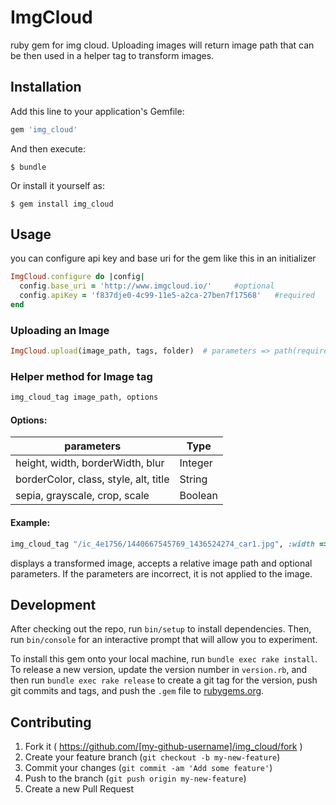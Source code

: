 # ImgCloud

ruby gem for img cloud. Uploading images will return image path that can be then used in a helper tag to transform images.

## Installation

Add this line to your application's Gemfile:

```ruby
gem 'img_cloud'
```

And then execute:

    $ bundle

Or install it yourself as:

    $ gem install img_cloud

## Usage
you can configure api key and base uri for the gem like this in an initializer

```ruby
ImgCloud.configure do |config|
  config.base_uri = 'http://www.imgcloud.io/'     #optional
  config.apiKey = 'f837dje0-4c99-11e5-a2ca-27ben7f17568'   #required
end
```

### Uploading an Image

```ruby
ImgCloud.upload(image_path, tags, folder)  # parameters => path(required), tags (optional, comma separated string) & folder (optional)
```

### Helper method for Image tag

```ruby
img_cloud_tag image_path, options
```

#### Options:

parameters                             | Type
---------------------------------------|------
height, width, borderWidth, blur       | Integer
borderColor, class, style, alt, title  | String
sepia, grayscale, crop, scale          | Boolean


#### Example:

```ruby
img_cloud_tag "/ic_4e1756/1440667545769_1436524274_car1.jpg", :width => 100, :height => 100, :sepia => true, :borderWidth => 5, :borderColor => 'red', :class => 'img_class', :style => "margin:10px"
```
displays a transformed image, accepts a relative image path and optional parameters.
If the parameters are incorrect, it is not applied to the image.

## Development

After checking out the repo, run `bin/setup` to install dependencies. Then, run `bin/console` for an interactive prompt that will allow you to experiment.

To install this gem onto your local machine, run `bundle exec rake install`. To release a new version, update the version number in `version.rb`, and then run `bundle exec rake release` to create a git tag for the version, push git commits and tags, and push the `.gem` file to [rubygems.org](https://rubygems.org).

## Contributing

1. Fork it ( https://github.com/[my-github-username]/img_cloud/fork )
2. Create your feature branch (`git checkout -b my-new-feature`)
3. Commit your changes (`git commit -am 'Add some feature'`)
4. Push to the branch (`git push origin my-new-feature`)
5. Create a new Pull Request
